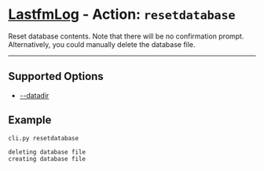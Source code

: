 # [LastfmLog](../README.md) - Action: `resetdatabase`

Reset database contents. Note that there will be no confirmation prompt. Alternatively, you could manually delete the database file.


---


## Supported Options

- [--datadir](./Option-datadir.md)




## Example

```text
cli.py resetdatabase
```

```text
deleting database file
creating database file
```
